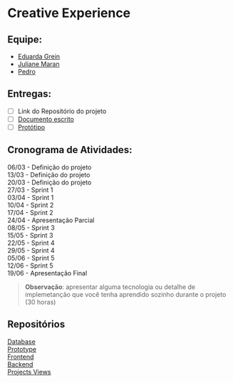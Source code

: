 # Creative Experience

## Equipe:

- [Eduarda Grein](https://github.com/eduardaGrein)  
- [Juliane Maran](https://github.com/JulianeMaran32)  
- [Pedro](https://github.com/oPeeedro)  

## Entregas:  

- [ ] Link do Repositório do projeto  
- [ ] [Documento escrito]()  
- [ ] [Protótipo]()  

## Cronograma de Atividades:

06/03 - Definição do projeto  
13/03 - Definição do projeto  
20/03 - Definição do projeto  
27/03 - Sprint 1  
03/04 - Sprint 1  
10/04 - Sprint 2  
17/04 - Sprint 2  
24/04 - Apresentação Parcial  
08/05 - Sprint 3  
15/05 - Sprint 3  
22/05 - Sprint 4  
29/05 - Sprint 4  
05/06 - Sprint 5  
12/06 - Sprint 5  
19/06 - Apresentação Final  

> **Observação**: apresentar alguma tecnologia ou detalhe de implemetanção que você tenha aprendido sozinho durante o projeto (30 horas)  

## Repositórios  

[Database]()  
[Prototype]()  
[Frontend]()  
[Backend]()  
[Projects Views](https://github.com/orgs/creative-experience/projects/1/views/1)   
